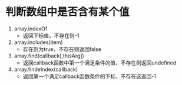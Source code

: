 # 判断数组中是否含有某个值
1. array.indexOf  
    - 返回下标值，不存在则-1
2. array.includes(item) 
    - 存在则为true，不存在则返回false
3. array.find(callback[,thisArg])
    - 返回callback函数中第一个满足条件的值，不存在则返回undefined
4. array.findeIndex(callback)
    - 返回第一个满足callback函数条件的下标，不存在这返回-1